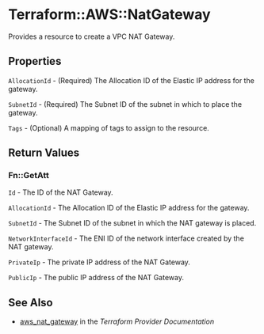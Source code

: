 # Terraform::AWS::NatGateway

Provides a resource to create a VPC NAT Gateway.

## Properties

`AllocationId` - (Required) The Allocation ID of the Elastic IP address for the gateway.

`SubnetId` - (Required) The Subnet ID of the subnet in which to place the gateway.

`Tags` - (Optional) A mapping of tags to assign to the resource.


## Return Values

### Fn::GetAtt

`Id` - The ID of the NAT Gateway.

`AllocationId` - The Allocation ID of the Elastic IP address for the gateway.

`SubnetId` - The Subnet ID of the subnet in which the NAT gateway is placed.

`NetworkInterfaceId` - The ENI ID of the network interface created by the NAT gateway.

`PrivateIp` - The private IP address of the NAT Gateway.

`PublicIp` - The public IP address of the NAT Gateway.

## See Also

* [aws_nat_gateway](https://www.terraform.io/docs/providers/aws/r/nat_gateway.html) in the _Terraform Provider Documentation_